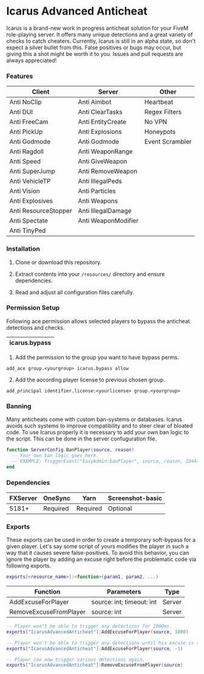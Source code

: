 # Icarus Advanced Anticheat

Icarus is a brand-new work in progress anticheat solution for your FiveM role-playing server. It offers many unique detections and a great variety of checks to catch cheaters. Currently, Icarus is still in an alpha state, so don't expect a silver bullet from this. False positives or bugs may occur, but giving this a shot might be worth it to you. Issues and pull requests are always appreciated!

### Features

| Client               | Server              | Other           |
| -------------------- | ------------------- | --------------- |
| Anti NoClip          | Anti Aimbot         | Heartbeat       |
| Anti DUI             | Anti ClearTasks     | Regex Filters   |
| Anti FreeCam         | Anti EntityCreate   | No VPN          |
| Anti PickUp          | Anti Explosions     | Honeypots       |
| Anti Godmode         | Anti Godmode        | Event Scrambler |
| Anti Ragdoll         | Anti WeaponRange    |                 |
| Anti Speed           | Anti GiveWeapon     |                 |
| Anti SuperJump       | Anti RemoveWeapon   |                 |
| Anti VehicleTP       | Anti IllegalPeds    |                 |
| Anti Vision          | Anti Particles      |                 |
| Anti Explosives      | Anti Weapons        |                 |
| Anti ResourceStopper | Anti IllegalDamage  |                 |
| Anti Spectate        | Anti WeaponModifier |                 |
| Anti TinyPed         |                     |                 |

### Installation

1. Clone or download this repository.

2. Extract contents into your `/resources/` directory and ensure dependencies.

3. Read and adjust all configuration files carefully.

### Permission Setup

Following ace permission allows selected players to bypass the anticheat detections and checks.

| icarus.bypass |
| ------------- |

1. Add the permission to the group you want to have bypass perms.

`add_ace group.<yourgroup> icarus.bypass allow `

2. Add the according player license to previous chosen group.

`add_principal identifier.license:<yourlicense> group.<yourgroup> `

### Banning

Many anticheats come with custom ban-systems or databases. Icarus avoids such systems to improve compatibility and to steer clear of bloated code. To use Icarus properly it is necessary to add your own ban logic to the script. This can be done in the server confuguration file.

```lua
function ServerConfig.BanPlayer(source, reason)
  -- Your own ban logic goes here.
  -- EXAMPLE: TriggerEvent("EasyAdmin:banPlayer", source, reason, 1044463300)
end
```

### Dependencies

| FXServer | OneSync  | Yarn     | Screenshot-basic |
| -------- | -------- | -------- | ---------------- |
| 5181+    | Required | Required | Optional         |

### Exports

These exports can be used in order to create a temporary soft-bypass for a given player. Let's say some script of yours modifies the player in such a way that it causes severe false-positives. To avoid this behavior, you can ignore the player by adding an excuse right before the problematic code via following exports.

```lua
exports[<resource_name>]:<function>(param1, param2, ...)
```

| Function               | Parameters                | Type   |
| ---------------------- | ------------------------- | ------ |
| AddExcuseForPlayer     | source: int; timeout: int | Server |
| RemoveExcuseFromPlayer | source: int               | Server |

```lua
-- Player won't be able to trigger any detections for 1000ms.
exports["IcarusAdvancedAnticheat"]:AddExcuseForPlayer(source, 1000)

-- Player won't be able to trigger any detections until his excuse is removed.
exports["IcarusAdvancedAnticheat"]:AddExcuseForPlayer(source, -1)

-- Player can now trigger various detections again.
exports["IcarusAdvancedAnticheat"]:RemoveExcuseFromPlayer(source)
```
